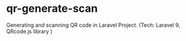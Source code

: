 # qr-generate-scan
Generating and scanning QR code in Laravel Project. (Tech: Laravel 9, QRcode.js library )
